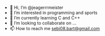 - 👋 Hi, I’m @jeagerrrmeister
- 👀 I’m interested in programming and sports
- 🌱 I’m currently learning C and C++
- 💞️ I’m looking to collaborate on ...
- 📫 How to reach me sebi08.bart@gmail.com

<!---
jeagerrrmeister/jeagerrrmeister is a ✨ special ✨ repository because its `README.md` (this file) appears on your GitHub profile.
You can click the Preview link to take a look at your changes.
--->
